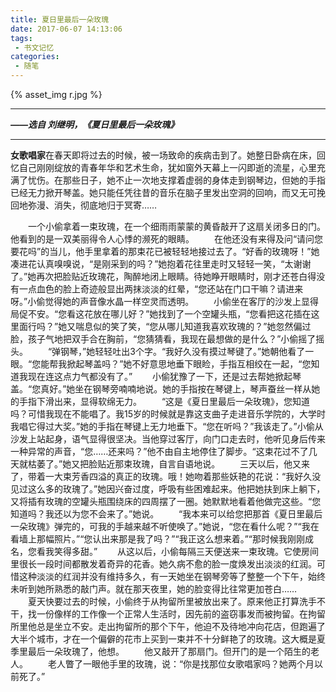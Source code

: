 ```yaml
---
title: 夏日里最后一朵玫瑰
date: 2017-06-07 14:13:06
tags:
 - 书文记忆
categories:
 - 随笔
---
```


{% asset_img r.jpg %}

---
***——选自 刘继明，《夏日里最后一朵玫瑰》***

<!-- more -->

---
**女歌唱家**在春天即将过去的时候，被一场致命的疾病击到了。她整日卧病在床，回忆自己刚刚绽放的青春年华和艺术生命，犹如窗外天幕上一闪即逝的流星，心里充满了忧伤。在那些日子，她不止一次地支撑着虚弱的身体走到钢琴边，但她的手指已经无力掀开琴盖。她只能任凭往昔的音乐在脑子里发出空洞的回响，而又无可挽回地弥漫、消失，彻底地归于冥寄……


　　一个小偷拿着一束玫瑰，在一个细雨雨蒙蒙的黄昏敲开了这扇关闭多日的门。他看到的是一双美丽得令人心悸的濒死的眼睛。
　　在他还没有来得及问“请问您要花吗”的当儿，他手里拿着的那束花已被轻轻地接过去了。“好香的玫瑰呀！”她凑进花认真嗅嗅说，“是刚采到的吗？”她抱着花往里走时又轻轻一笑，“太谢谢了。”她再次把脸贴近玫瑰花，陶醉地闭上眼睛。待她睁开眼睛时，刚才还苍白得没有一点血色的脸上奇迹般显出两抹淡淡的红晕，“您还站在门口干嘛？请进来呀。”小偷觉得她的声音像水晶一样空灵而透明。
　　小偷坐在客厅的沙发上显得局促不安。“您看这花放在哪儿好？”她找到了一个空罐头瓶，“您看把这花插在这里面行吗？”她又喘息似的笑了笑，“您从哪儿知道我喜欢玫瑰的？”她忽然偏过脸，孩子气地把双手合在胸前，“您猜猜看，我现在最想做的是什么？”小偷摇了摇头。
　　“弹钢琴，”她轻轻吐出3个字。“我好久没有摸过琴键了。”她朝他看了一眼。“您能帮我掀起琴盖吗？”她不好意思地垂下眼睑，手指互相绞在一起，“您知道我现在连这点力气都没有了。”
　　小偷犹豫了一下，还是过去帮她掀起琴盖。“您真好。”她坐在钢琴旁喃喃地说。她的手指按在琴键上，琴声蚕丝一样从她的手指下滑出来，显得软绵无力。
　　“这是《夏日里最后一朵玫瑰》，您知道吗？可惜我现在不能唱了。我15岁的时候就是靠这支曲子走进音乐学院的，大学时我唱它得过大奖。”她的手指在琴键上无力地垂下。“您在听吗？”我该走了。”小偷从沙发上站起身，语气显得很坚决。当他穿过客厅，向门口走去时，他听见身后传来一种异常的声音，“您……还来吗？”他不由自主地停住了脚步。“这束花过不了几天就枯萎了。”她又把脸贴近那束玫瑰，自言自语地说。
　　三天以后，他又来了，带着一大束芳香四溢的真正的玫瑰。哦！她吻着那些妖艳的花说：“我好久没见过这么多的玫瑰了。”她因兴奋过度，呼吸有些困难起来。他把她扶到床上躺下，又将插有玫瑰的空罐头瓶围绕床的四周摆了一圈。她默默地看着他做完这些。“您知道吗？我还以为您不会来了。”她说。
　　“我本来可以给您把那首《夏日里最后一朵玫瑰》弹完的，可我的手越来越不听使唤了。”她说，“您在看什么呢？”“我在看墙上那幅照片。”“您认出来那是我了吗？”“我正这么想来着。”“那时候我刚刚成名，您看我笑得多甜。”
　　从这以后，小偷每隔三天便送来一束玫瑰。它使房间里很长一段时间都散发着奇异的花香。她久病不愈的脸一度焕发出淡淡的红润。可惜这种淡淡的红润并没有维持多久，有一天她坐在钢琴旁等了整整一个下午，始终未听到她所熟悉的敲门声。就在那天夜里，她的脸变得比往常更加苍白……
　　夏天快要过去的时候，小偷终于从拘留所里被放出来了。原来他正打算洗手不干，找一份像样的工作像一个正常人生活时，因先前的盗窃事发而被拘留。在拘留所里他总是坐立不安。走出拘留所的那个下午，他迫不及待地冲向花店，但跑遍了大半个城市，才在一个偏僻的花市上买到一束并不十分鲜艳了的玫瑰。这大概是夏季里最后一朵玫瑰了，他想。
　　他又敲开了那扇门。但开门的是一个陌生的老人。
　　老人瞥了一眼他手里的玫瑰，说：“你是找那位女歌唱家吗？她两个月以前死了。”   

